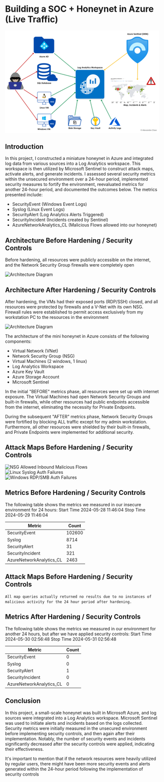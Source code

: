 # Building a SOC + Honeynet in Azure (Live Traffic)
![Cloud Honeynet / SOC](https://github.com/AntObiyan/Azure-SOC/blob/main/Azure%20Project%20Logo.png?raw=true)



## Introduction

In this project, I constructed a miniature honeynet in Azure and integrated log data from various sources into a Log Analytics workspace. This workspace is then utilized by Microsoft Sentinel to construct attack maps, activate alerts, and generate incidents. I assessed several security metrics within the unsecured environment over a 24-hour period, implemented security measures to fortify the environment, reevaluated metrics for another 24-hour period, and documented the outcomes below. The metrics presented include:

- SecurityEvent (Windows Event Logs)
- Syslog (Linux Event Logs)
- SecurityAlert (Log Analytics Alerts Triggered)
- SecurityIncident (Incidents created by Sentinel)
- AzureNetworkAnalytics_CL (Malicious Flows allowed into our honeynet)

## Architecture Before Hardening / Security Controls
Before hardening, all resources were publicly accessible on the internet, and the Network Security Group firewalls were completely open

![Architecture Diagram](https://i.imgur.com/aBDwnKb.jpg)

## Architecture After Hardening / Security Controls
After hardening, the VMs had their exposed ports (RDP/SSH) closed, and all resources were protected by firewalls and a V-Net with its own NSG. Firewall rules were established to permit access exclusively from my workstation PC to the resources in the environment

![Architecture Diagram](https://i.imgur.com/YQNa9Pp.jpg)

The architecture of the mini honeynet in Azure consists of the following components:

- Virtual Network (VNet)
- Network Security Group (NSG)
- Virtual Machines (2 windows, 1 linux)
- Log Analytics Workspace
- Azure Key Vault
- Azure Storage Account
- Microsoft Sentinel

In the initial "BEFORE" metrics phase, all resources were set up with internet exposure. The Virtual Machines had open Network Security Groups and built-in firewalls, while other resources had public endpoints accessible from the internet, eliminating the necessity for Private Endpoints.

During the subsequent "AFTER" metrics phase, Network Security Groups were fortified by blocking ALL traffic except for my admin workstation. Furthermore, all other resources were shielded by their built-in firewalls, and Private Endpoints were implemented for additional security.

## Attack Maps Before Hardening / Security Controls
![NSG Allowed Inbound Malicious Flows](https://i.imgur.com/1qvswSX.png)<br>
![Linux Syslog Auth Failures](https://i.imgur.com/G1YgZt6.png)<br>
![Windows RDP/SMB Auth Failures](https://i.imgur.com/ESr9Dlv.png)<br>

## Metrics Before Hardening / Security Controls

The following table shows the metrics we measured in our insecure environment for 24 hours:
Start Time 2024-05-28 11:46:04
Stop Time 2024-05-29 11:46:04

| Metric                   | Count
| ------------------------ | -----
| SecurityEvent            | 102600
| Syslog                   | 8714
| SecurityAlert            | 31
| SecurityIncident         | 321
| AzureNetworkAnalytics_CL | 2463

## Attack Maps Before Hardening / Security Controls

```All map queries actually returned no results due to no instances of malicious activity for the 24 hour period after hardening.```

## Metrics After Hardening / Security Controls

The following table shows the metrics we measured in our environment for another 24 hours, but after we have applied security controls:
Start Time 2024-05-30 02:56:48
Stop Time	2024-05-31 02:56:48

| Metric                   | Count
| ------------------------ | -----
| SecurityEvent            | 0
| Syslog                   | 0
| SecurityAlert            | 1
| SecurityIncident         | 0
| AzureNetworkAnalytics_CL | 0

## Conclusion

In this project, a small-scale honeynet was built in Microsoft Azure, and log sources were integrated into a Log Analytics workspace. Microsoft Sentinel was used to initiate alerts and incidents based on the logs collected. Security metrics were initially measured in the unsecured environment before implementing security controls, and then again after their implementation. Notably, the number of security events and incidents significantly decreased after the security controls were applied, indicating their effectiveness.

It's important to mention that if the network resources were heavily utilized by regular users, there might have been more security events and alerts generated within the 24-hour period following the implementation of security controls
